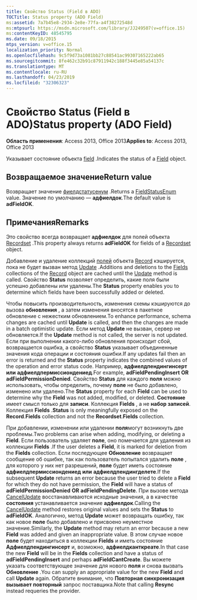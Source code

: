 ```yaml
---
title: Свойство Status (Field в ADO)
TOCTitle: Status property (ADO Field)
ms:assetid: 7a7b45e8-2934-2e8e-77fa-a4f38272548d
ms:mtpsurl: https://msdn.microsoft.com/library/JJ249507(v=office.15)
ms:contentKeyID: 48545795
ms.date: 09/18/2015
mtps_version: v=office.15
localization_priority: Normal
ms.openlocfilehash: 9c5f9d73a1081bb27c88541ac99307165222ab65
ms.sourcegitcommit: 8fe462c32b91c87911942c188f3445e85a54137c
ms.translationtype: MT
ms.contentlocale: ru-RU
ms.lasthandoff: 04/23/2019
ms.locfileid: "32306323"
---
```

# <a name="status-property-ado-field"></a><span data-ttu-id="fff1c-102">Свойство Status (Field в ADO)</span><span class="sxs-lookup"><span data-stu-id="fff1c-102">Status property (ADO Field)</span></span>


<span data-ttu-id="fff1c-103">**Область применения**: Access 2013, Office 2013</span><span class="sxs-lookup"><span data-stu-id="fff1c-103">**Applies to**: Access 2013, Office 2013</span></span>

<span data-ttu-id="fff1c-104">Указывает состояние объекта [field](field-object-ado.md) .</span><span class="sxs-lookup"><span data-stu-id="fff1c-104">Indicates the status of a [Field](field-object-ado.md) object.</span></span>

## <a name="return-value"></a><span data-ttu-id="fff1c-105">Возвращаемое значение</span><span class="sxs-lookup"><span data-stu-id="fff1c-105">Return value</span></span>

<span data-ttu-id="fff1c-106">Возвращает значение [фиелдстатусенум](fieldstatusenum.md) .</span><span class="sxs-lookup"><span data-stu-id="fff1c-106">Returns a [FieldStatusEnum](fieldstatusenum.md) value.</span></span> <span data-ttu-id="fff1c-107">Значение по умолчанию — **адфиелдок**.</span><span class="sxs-lookup"><span data-stu-id="fff1c-107">The default value is **adFieldOK**.</span></span>

## <a name="remarks"></a><span data-ttu-id="fff1c-108">Примечания</span><span class="sxs-lookup"><span data-stu-id="fff1c-108">Remarks</span></span>

<span data-ttu-id="fff1c-109">Это свойство всегда возвращает **адфиелдок** для полей объекта [Recordset](recordset-object-ado.md) .</span><span class="sxs-lookup"><span data-stu-id="fff1c-109">This property always returns **adFieldOK** for fields of a [Recordset](recordset-object-ado.md) object.</span></span>

<span data-ttu-id="fff1c-110">Добавление и удаление коллекций [полей](fields-collection-ado.md) объекта [Record](record-object-ado.md) кэшируется, пока не будет вызван метод [Update](update-method-ado.md) .</span><span class="sxs-lookup"><span data-stu-id="fff1c-110">Additions and deletions to the [Fields](fields-collection-ado.md) collections of the [Record](record-object-ado.md) object are cached until the [Update](update-method-ado.md) method is called.</span></span> <span data-ttu-id="fff1c-111">Свойство **Status** позволяет определить, какие поля были успешно добавлены или удалены.</span><span class="sxs-lookup"><span data-stu-id="fff1c-111">The **Status** property enables you to determine which fields have been successfully added or deleted.</span></span>

<span data-ttu-id="fff1c-112">Чтобы повысить производительность, изменения схемы кэшируются до вызова **обновления** , а затем изменения вносятся в пакетное обновление с нежестким обновлением.</span><span class="sxs-lookup"><span data-stu-id="fff1c-112">To enhance performance, schema changes are cached until **Update** is called, and then the changes are made in a batch optimistic update.</span></span> <span data-ttu-id="fff1c-113">Если метод **Update** не вызван, сервер не обновляется.</span><span class="sxs-lookup"><span data-stu-id="fff1c-113">If the **Update** method is not called, the server is not updated.</span></span> <span data-ttu-id="fff1c-114">Если при выполнении какого-либо обновления происходит сбой, возвращается ошибка, а свойство **Status** указывает объединенные значения кода операции и состояния ошибки.</span><span class="sxs-lookup"><span data-stu-id="fff1c-114">If any updates fail then an error is returned and the **Status** property indicates the combined values of the operation and error status code.</span></span> <span data-ttu-id="fff1c-115">Например, **адфиелдпендингинсерт** **или** **адфиелдпермиссиондениед**.</span><span class="sxs-lookup"><span data-stu-id="fff1c-115">For example, **adFieldPendingInsert** **OR** **adFieldPermissionDenied**.</span></span> <span data-ttu-id="fff1c-116">Свойство **Status** для каждого **поля** можно использовать, чтобы определить, почему **поле** не было добавлено, изменено или удалено.</span><span class="sxs-lookup"><span data-stu-id="fff1c-116">The **Status** property for each **Field** can be used to determine why the **Field** was not added, modified, or deleted.</span></span> <span data-ttu-id="fff1c-117">**Состояние** имеет смысл только для **записи**. Коллекция **Fields** , а не **набор записей**. Коллекция **Fields** .</span><span class="sxs-lookup"><span data-stu-id="fff1c-117">**Status** is only meaningfully exposed on the **Record**.**Fields** collection and not the **Recordset**.**Fields** collection.</span></span>

<span data-ttu-id="fff1c-118">При добавлении, изменении или удалении **поля**могут возникнуть две проблемы.</span><span class="sxs-lookup"><span data-stu-id="fff1c-118">Two problems can arise when adding, modifying, or deleting a **Field**.</span></span> <span data-ttu-id="fff1c-119">Если пользователь удаляет **поле**, оно помечается для удаления из коллекции **Fields** .</span><span class="sxs-lookup"><span data-stu-id="fff1c-119">If the user deletes a **Field**, it is marked for deletion from the **Fields** collection.</span></span> <span data-ttu-id="fff1c-120">Если последующее **Обновление** возвращает сообщение об ошибке, так как пользователь попытался удалить **поле** , для которого у них нет разрешений, **поле** будет иметь состояние **адфиелдпермиссиондениед** **или** **адфиелдпендингделете**.</span><span class="sxs-lookup"><span data-stu-id="fff1c-120">If the subsequent **Update** returns an error because the user tried to delete a **Field** for which they do not have permission, the **Field** will have a status of **adFieldPermissionDenied** **OR** **adFieldPendingDelete**.</span></span> <span data-ttu-id="fff1c-121">При вызове метода [CancelUpdate](cancelupdate-method-ado.md) восстанавливаются исходные значения, а в качестве **состояния** устанавливается значение **адфиелдок**.</span><span class="sxs-lookup"><span data-stu-id="fff1c-121">Calling the [CancelUpdate](cancelupdate-method-ado.md) method restores original values and sets the **Status** to **adFieldOK**.</span></span> <span data-ttu-id="fff1c-122">Аналогично, метод **Update** может возвращать ошибку, так как новое **поле** было добавлено и присвоено неуместное значение.</span><span class="sxs-lookup"><span data-stu-id="fff1c-122">Similarly, the **Update** method may return an error because a new **Field** was added and given an inappropriate value.</span></span> <span data-ttu-id="fff1c-123">В этом случае новое **поле** будет находиться в коллекции **Fields** и иметь состояние **Адфиелдпендингинсерт** и, возможно, **адфиелдканткреате**.</span><span class="sxs-lookup"><span data-stu-id="fff1c-123">In that case the new **Field** will be in the **Fields** collection and have a status of **adFieldPendingInsert** and perhaps **adFieldCantCreate**.</span></span> <span data-ttu-id="fff1c-124">Вы можете указать соответствующее значение для нового **поля** и снова вызвать **Обновление** .</span><span class="sxs-lookup"><span data-stu-id="fff1c-124">You can supply an appropriate value for the new **Field** and call **Update** again.</span></span> <span data-ttu-id="fff1c-125">Обратите внимание, что **Повторная синхронизация вызывает повторный** запрос поставщика.</span><span class="sxs-lookup"><span data-stu-id="fff1c-125">Note that calling **Resync** instead requeries the provider.</span></span>

